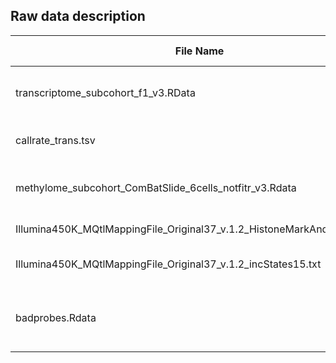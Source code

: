 ## Raw data description

| File Name | Description | Data Access | Original Source |
|------------------------------------------------------------------------|--------------------------------------------------|-------------|-----------------------------------------------------------------------------------------------------------------------------| 
| transcriptome_subcohort_f1_v3.RData | Gene expression data without filtering any probe | 2018/12/12 |  ~/data/WS_HELIX/HELIX_preproc/gene_expression/Final_data/|
| callrate_trans.tsv | Call rate of gene expression probes | 2018/12/12 | ~/data/WS_HELIX/HELIX_preproc/gene_expression/QC_MB2/ |
| methylome_subcohort_ComBatSlide_6cells_notfitr_v3.Rdata | DNA methylation with all probes after ComBat | 2018/12/12 | ~/data/WS_HELIX/HELIX_preproc/methylation/Final_data/ |
| Illumina450K_MQtlMappingFile_Original37_v.1.2_HistoneMarkAndDNASE1.txt | CpG annotation in DHS regions  | 2018/12/12 | ~/data/WS_HELIX/HELIX_preproc/methylation/annotation/ | 
| Illumina450K_MQtlMappingFile_Original37_v.1.2_incStates15.txt | CpG annotation in Chromatine States | 2018/12/12 | ~/data/WS_HELIX/HELIX_preproc/methylation/annotation/ |
badprobes.Rdata | CpG probes crosshibridizing, with SNPs or in sexual chromosomes | 2018/12/12 | ~/data/WS_HELIX/HELIX_preproc/methylation/QC_CRA/